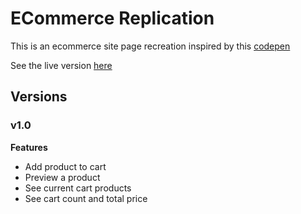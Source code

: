 # ECommerce Replication

This is an ecommerce site page recreation inspired by this [codepen](https://codepen.io/RSH87/pen/RagqEv)

See the live version [here](https://ecommerce.xstrafez.now.sh/)

## Versions

### v1.0

**Features**

- Add product to cart
- Preview a product
- See current cart products
- See cart count and total price
